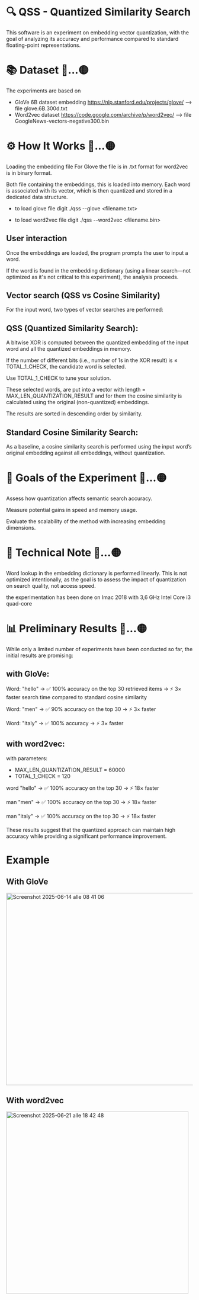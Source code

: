 # 🔍 QSS - Quantized Similarity Search 

This software is an experiment on embedding vector quantization, with the goal of analyzing its accuracy and performance compared to standard floating-point representations.

# 📚 Dataset 👀...🟡 

The experiments are based on 
- GloVe 6B dataset embedding https://nlp.stanford.edu/projects/glove/   --> file glove.6B.300d.txt
- Word2vec dataset https://code.google.com/archive/p/word2vec/   --> file GoogleNews-vectors-negative300.bin

  

# ⚙️ How It Works 👀...🟡 

Loading the embedding file
For Glove the file is in .txt format for word2vec is in binary format. 

Both file containing the embeddings, this is loaded into memory. Each word is associated with its vector, which is then quantized and stored in a dedicated data structure.

- to load glove file digit ./qss --glove <filename.txt>

- to load word2vec file digit ./qss --word2vec <filename.bin>

## User interaction
Once the embeddings are loaded, the program prompts the user to input a word.

If the word is found in the embedding dictionary (using a linear search—not optimized as it's not critical to this experiment), the analysis proceeds.

## Vector search (QSS vs Cosine Similarity)
For the input word, two types of vector searches are performed:

## QSS (Quantized Similarity Search):
A bitwise XOR is computed between the quantized embedding of the input word and all the quantized embeddings in memory.

If the number of different bits (i.e., number of 1s in the XOR result) is ≤ TOTAL_1_CHECK, the candidate word is selected.

Use TOTAL_1_CHECK to tune your solution.

These selected words, are put into a vector  with length = MAX_LEN_QUANTIZATION_RESULT and for them the cosine similarity is calculated using the original (non-quantized) embeddings.

The results are sorted in descending order by similarity.

## Standard Cosine Similarity Search:
As a baseline, a cosine similarity search is performed using the input word’s original embedding against all embeddings, without quantization.

# 🧪 Goals of the Experiment 👀...🟡 

Assess how quantization affects semantic search accuracy.

Measure potential gains in speed and memory usage.

Evaluate the scalability of the method with increasing embedding dimensions.

# 🚧 Technical Note 👀...🟡 

Word lookup in the embedding dictionary is performed linearly. This is not optimized intentionally, as the goal is to assess the impact of quantization on search quality, not access speed.

the experimentation has been done on Imac 2018 with 3,6 GHz Intel Core i3 quad-core

# 📊 Preliminary Results 👀...🟡 

While only a limited number of experiments have been conducted so far, the initial results are promising:

## with GloVe:
Word: "hello"
→ ✅ 100% accuracy on the top 30 retrieved items
→ ⚡ 3× faster search time compared to standard cosine similarity

Word: "men"
→ ✅ 90% accuracy on the top 30
→ ⚡ 3× faster

Word: "italy"
→ ✅ 100% accuracy
→ ⚡ 3× faster

## with word2vec:

with parameters:
- MAX_LEN_QUANTIZATION_RESULT = 60000
- TOTAL_1_CHECK = 120
  
word "hello"
→ ✅ 100% accuracy on the top 30
→ ⚡ 18× faster

man "men"
→ ✅ 100% accuracy on the top 30
→ ⚡ 18× faster

man "italy"
→ ✅ 100% accuracy on the top 30
→ ⚡ 18× faster


These results suggest that the quantized approach can maintain high accuracy while providing a significant performance improvement.


# Example
## With GloVe

<img width="519" alt="Screenshot 2025-06-14 alle 08 41 06" src="https://github.com/user-attachments/assets/e5d7f424-643a-4223-ab63-cb91228ff3f8" />


## With word2vec

<img width="492" alt="Screenshot 2025-06-21 alle 18 42 48" src="https://github.com/user-attachments/assets/941136d4-15b4-4b30-afe1-e5868dc72939" />
